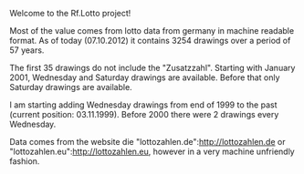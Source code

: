 Welcome to the Rf.Lotto project!

Most of the value comes from lotto data from germany in machine readable format. 
As of today (07.10.2012) it contains 3254 drawings over a period of 57 years.

The first 35 drawings do not include the "Zusatzzahl". 
Starting with January 2001, Wednesday and Saturday drawings are available. Before that only Saturday drawings are available.

I am starting adding Wednesday drawings from end of 1999 to the past (current position: 03.11.1999). Before 2000 there were 2 drawings every Wednesday.

Data comes from the website die "lottozahlen.de":http://lottozahlen.de or "lottozahlen.eu":http://lottozahlen.eu, however in a very machine unfriendly fashion.